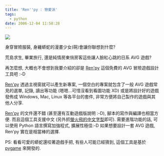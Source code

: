 ```yaml
---
title: 'Ren''py : 戀愛派'
tags:
  - python
date: 2006-12-04 11:58:28
---
```


[![](http://www.renpy.org/wiki-media/renpy/img/leftlogo.png)](http://www.renpy.org/wiki-media/renpy/img/leftlogo.png)

身穿冒險服裝, 身纏蟒蛇的漫畫少女(萌)會讓你聯想到什麼?

荒島求生, 畢業旅行, 還是純情房東俏房客這些讓人臉紅心跳的日系 AVG 遊戲?

再怎麼想, 大概也不會想到我要介紹的卻是 [Ren'py](http://www.renpy.org/wiki/renpy/Home_Page) 這個免費的 AVG 冒險遊戲設計工具吧 :-D

[Ren'py](http://www.renpy.org/wiki/renpy/Home_Page) 透過主視窗就可以產生新專案, 一個空白的專案就包含了一般 AVG 遊戲常見的選單, 記錄, 讀出等功能 (嗯嗯...可惜沒看到看圖功能 XD) 或是將設計好的遊戲發佈成 Windows, Mac, Linux 等各平台的套件, 非常方便將自己製作的遊戲與其他人分享.

[Ren'py](http://www.renpy.org/wiki/renpy/Home_Page) 的文件還不錯 (甚至還有互動遊戲版說明 :-D), 腳本的寫作與編譯也相當方便.
而且這個工具支援中文 (另外抓[螢火飛的中文字型](http://www.study-area.org/apt/firefly-font/)即可).  需要進階功能的話, 可以使用 Python 語言撰寫加強程式, 擴展性極佳:-D 如果想要設計一套 AVG 遊戲, Ren'py 實在是相當棒的選擇. 

PS: 看看可愛的蟒蛇還咬著遊戲手把, 有些人可能已經猜到, 這個工具是基於 [pygame](http://www.pygame.org/news.html) 來開發的.